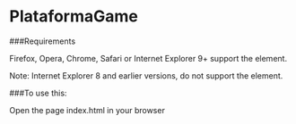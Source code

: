 # PlataformaGame

###Requirements

Firefox, Opera, Chrome, Safari or Internet Explorer 9+ support the element.

Note: Internet Explorer 8 and earlier versions, do not support the <canvas> element.

###To use this:

Open the page index.html in your browser
